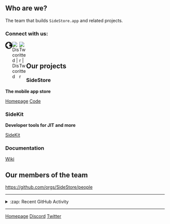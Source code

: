 <!-- 
Docs: How to use GitHub README and actions to auto-generate embedded content.
https://github.com/anuraghazra/github-readme-stats
https://www.youtube.com/watch?v=n6d4KHSKqGk
https://github.com/rahuldkjain/github-profile-readme-generator
 -->

## Who are we?

The team that builds `SideStore.app` and related projects.

### Connect with us:

<!--
[![Website](https://img.shields.io/website?label=sidestore.io&style=for-the-badge&url=https://sidestore.io)](https://sidestore.io)
[![Twitter Follow](https://img.shields.io/twitter/follow/sidestore_io?color=1DA1F2&logo=twitter&style=for-the-badge)](https://twitter.com/intent/follow?original_referer=https%3A%2F%2Fgithub.com%2Fsidestore&screen_name=sidestore)
[![GitHub Followers](https://img.shields.io/github/followers/sidestore?style=for-the-badge)]()
[![GitHub Sponsors](https://img.shields.io/github/sponsors/sidestore?style=for-the-badge
)]() 
-->

[<img align="left" alt="sidestore.io" width="22px" src="https://raw.githubusercontent.com/iconic/open-iconic/master/svg/globe.svg" />][website]
[<img align="left" alt="Discord | Discord" width="22px" src="https://cdn.jsdelivr.net/npm/simple-icons@v3/icons/discord.svg" />][discord]
[<img align="left" alt="Twitter | Twitter" width="22px" src="https://cdn.jsdelivr.net/npm/simple-icons@v3/icons/twitter.svg" />][twitter]

<br />
<br />

## Our projects

### SideStore

__The mobile app store__

[Homepage][website]
[Code][git.sidestore]

### SideKit

__Developer tools for JIT and more__

[SideKit][git.sidekit]

### Documentation

[Wiki][wiki]

## Our members of the team

https://github.com/orgs/SideStore/people

---

<details>
  <summary>:zap: Recent GitHub Activity</summary>

<!--START_SECTION:activity-->
1. 🗣 Commented on [#728](https://github.com/SideStore/SideStore/issues/728) in [SideStore/SideStore](https://github.com/SideStore/SideStore)
2. 💪 Opened PR [#728](https://github.com/SideStore/SideStore/pull/728) in [SideStore/SideStore](https://github.com/SideStore/SideStore)
3. 🗣 Commented on [#726](https://github.com/SideStore/SideStore/issues/726) in [SideStore/SideStore](https://github.com/SideStore/SideStore)
4. 🗣 Commented on [#726](https://github.com/SideStore/SideStore/issues/726) in [SideStore/SideStore](https://github.com/SideStore/SideStore)
5. 🗣 Commented on [#726](https://github.com/SideStore/SideStore/issues/726) in [SideStore/SideStore](https://github.com/SideStore/SideStore)
6. ❗️ Closed issue [#706](https://github.com/SideStore/SideStore/issues/706) in [SideStore/SideStore](https://github.com/SideStore/SideStore)
7. 🎉 Merged PR [#727](https://github.com/SideStore/SideStore/pull/727) in [SideStore/SideStore](https://github.com/SideStore/SideStore)
8. 🗣 Commented on [#696](https://github.com/SideStore/SideStore/issues/696) in [SideStore/SideStore](https://github.com/SideStore/SideStore)
9. ❗️ Closed issue [#696](https://github.com/SideStore/SideStore/issues/696) in [SideStore/SideStore](https://github.com/SideStore/SideStore)
10. 🗣 Commented on [#696](https://github.com/SideStore/SideStore/issues/696) in [SideStore/SideStore](https://github.com/SideStore/SideStore)
11. 🗣 Commented on [#711](https://github.com/SideStore/SideStore/issues/711) in [SideStore/SideStore](https://github.com/SideStore/SideStore)
12. 🗣 Commented on [#711](https://github.com/SideStore/SideStore/issues/711) in [SideStore/SideStore](https://github.com/SideStore/SideStore)
13. 🗣 Commented on [#711](https://github.com/SideStore/SideStore/issues/711) in [SideStore/SideStore](https://github.com/SideStore/SideStore)
14. 🗣 Commented on [#727](https://github.com/SideStore/SideStore/issues/727) in [SideStore/SideStore](https://github.com/SideStore/SideStore)
15. 🗣 Commented on [#727](https://github.com/SideStore/SideStore/issues/727) in [SideStore/SideStore](https://github.com/SideStore/SideStore)
16. 💪 Opened PR [#727](https://github.com/SideStore/SideStore/pull/727) in [SideStore/SideStore](https://github.com/SideStore/SideStore)
17. 🗣 Commented on [#227](https://github.com/SideStore/SideStore/issues/227) in [SideStore/SideStore](https://github.com/SideStore/SideStore)
18. 🗣 Commented on [#726](https://github.com/SideStore/SideStore/issues/726) in [SideStore/SideStore](https://github.com/SideStore/SideStore)
19. ❗️ Closed issue [#726](https://github.com/SideStore/SideStore/issues/726) in [SideStore/SideStore](https://github.com/SideStore/SideStore)
20. ❗️ Opened issue [#726](https://github.com/SideStore/SideStore/issues/726) in [SideStore/SideStore](https://github.com/SideStore/SideStore)
<!--END_SECTION:activity-->

</details>

---

[Homepage][patreon] [Discord][discord] [Twitter][twitter]

<!--
- [Patreon][patreon]
- [OpenCollective][opencollective]
- [YouTube][youtube]
-->

[website]: https://sidestore.io
[wiki]: https://wiki.sidestore.io
[twitter]: https://twitter.com/sidestore_io
[discord]: https://discord.gg/sidestore-949183273383395328
[youtube]: https://youtube.com/TODO
[patreon]: https://www.patreon.com/SideStore
[opencollective]: https://opencollective.com/TODO
[git.sidestore]: https://github.com/SideStore/SideStore/
[git.sidekit]: https://github.com/SideStore/SideKit

